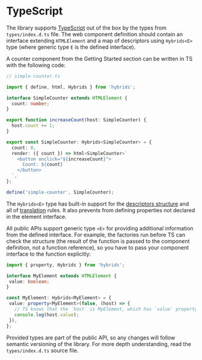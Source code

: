 # TypeScript

The library supports [TypeScript](https://www.typescriptlang.org/) out of the box by the types from `types/index.d.ts` file. The web component definition should contain an interface extending `HTMLElement` and a map of descriptors using `Hybrids<E>` type (where generic type `E` is the defined interface).

A counter component from the Getting Started section can be written in TS with the following code:

```typescript
// simple-counter.ts

import { define, html, Hybrids } from 'hybrids';

interface SimpleCounter extends HTMLElement {
  count: number;
}

export function increaseCount(host: SimpleCounter) {
  host.count += 1;
}

export const SimpleCounter: Hybrids<SimpleCounter> = {
  count: 0,
  render: ({ count }) => html<SimpleCounter>`
    <button onclick="${increaseCount}">
      Count: ${count}
    </button>
  `,
};

define('simple-counter', SimpleCounter);
```

The `Hybrids<E>` type has built-in support for the [descriptors structure](../core-concepts/descriptors.md) and all of [translation](../core-concepts/translation.md) rules. It also prevents from defining properties not declared in the element interface.

All public APIs support generic type `<E>` for providing additional information from the defined interface. For example, the factories run before TS can check the structure (the result of the function is passed to the component definition, not a function reference), so you have to pass your component interface to the function explicitly:

```typescript
import { property, Hybrids } from 'hybrids';

interface MyElement extends HTMLElement {
 value: boolean;
}

const MyElement: Hybrids<MyElement> = {
 value: property<MyElement>(false, (host) => {
   // TS knows that the `host` is MyElement, which has `value` property
   console.log(host.value);
 }),
};
```

Provided types are part of the public API, so any changes will follow semantic versioning of the library. For more depth understanding, read the `types/index.d.ts` source file.
